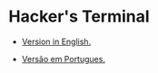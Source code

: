 Hacker's Terminal
=================

- [Version in English.](english.md)

- [Versão em Portugues.](portugues.md)